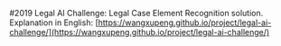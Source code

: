 #2019 Legal AI Challenge: Legal Case Element Recognition solution.
Explanation in English: [https://wangxupeng.github.io/project/legal-ai-challenge/](https://wangxupeng.github.io/project/legal-ai-challenge/)
